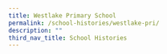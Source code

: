 ```yaml
---
title: Westlake Primary School
permalink: /school-histories/westlake-pri/
description: ""
third_nav_title: School Histories
---
```


